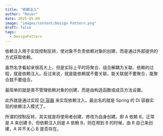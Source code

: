 ```yaml
---
title: "依赖注入"
author: "Roser"
date: 2025-05-09
image: "images/content/Design Pattern.png"
draft: false
tags:
  - DesignPattern
---
```

依赖注入用于实现控制反转，使对象不负责依赖对象的创建，而是通过外部提供的方式获取依赖。

虽然名字看起来很高大上，但是实际上平时将聚合、组合解耦为关联、依赖的过程，就是依赖注入。反过来说，就是能依赖就不要关联，能关联就不要聚合，能聚合就不要组合。

最简单的就是类不管理依赖对象的创建，而是由构造函数或成员方法设置。

此外就是通过实现 [DI 容器](../DI-容器) 来实现依赖注入。最出名的就是 Spring 的 DI 容器实现的依赖注入模式了。

所谓的控制反转，其实就是将使用者创建，修改为自身创建。即 A 依赖 B，正常是 A 来创建 B，但依赖注入则是 A 依赖 B，则在用到 B 的时候，由 B 自己来创建，A 并不关心 B 是否存在。